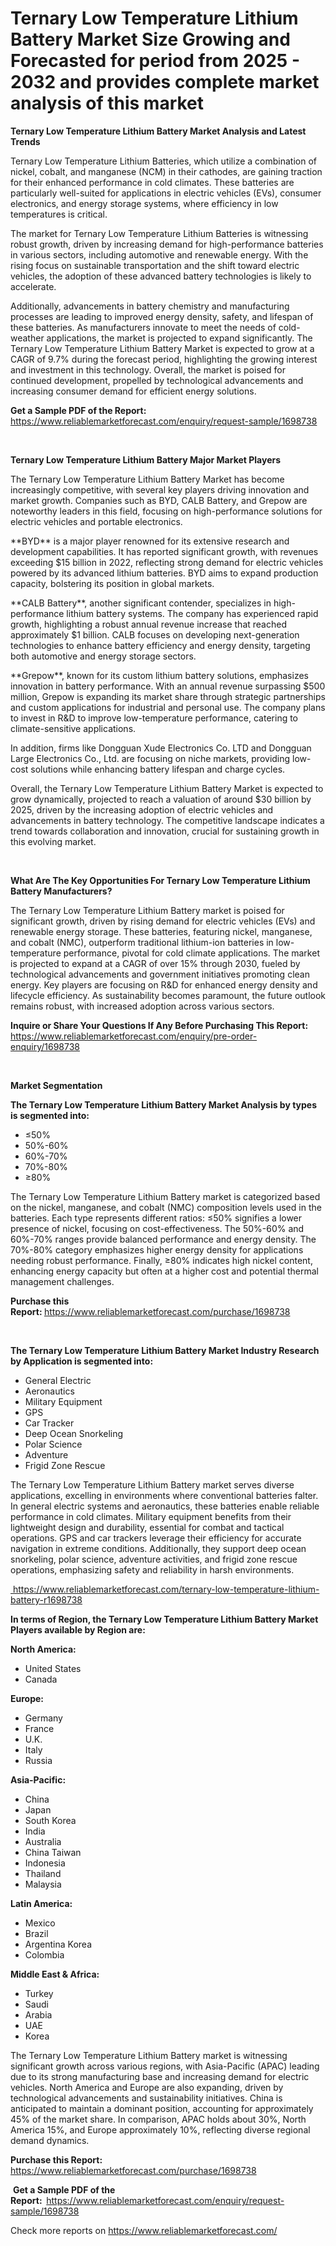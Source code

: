 <p><h1>Ternary Low Temperature Lithium Battery Market Size Growing and Forecasted for period from 2025 - 2032 and provides complete market analysis of this market</h1></p><p><strong>Ternary Low Temperature Lithium Battery Market Analysis and Latest Trends</strong></p>
<p><p>Ternary Low Temperature Lithium Batteries, which utilize a combination of nickel, cobalt, and manganese (NCM) in their cathodes, are gaining traction for their enhanced performance in cold climates. These batteries are particularly well-suited for applications in electric vehicles (EVs), consumer electronics, and energy storage systems, where efficiency in low temperatures is critical.</p><p>The market for Ternary Low Temperature Lithium Batteries is witnessing robust growth, driven by increasing demand for high-performance batteries in various sectors, including automotive and renewable energy. With the rising focus on sustainable transportation and the shift toward electric vehicles, the adoption of these advanced battery technologies is likely to accelerate.</p><p>Additionally, advancements in battery chemistry and manufacturing processes are leading to improved energy density, safety, and lifespan of these batteries. As manufacturers innovate to meet the needs of cold-weather applications, the market is projected to expand significantly. The Ternary Low Temperature Lithium Battery Market is expected to grow at a CAGR of 9.7% during the forecast period, highlighting the growing interest and investment in this technology. Overall, the market is poised for continued development, propelled by technological advancements and increasing consumer demand for efficient energy solutions.</p></p>
<p><strong>Get a Sample PDF of the Report:&nbsp;</strong> <a href="https://www.reliablemarketforecast.com/enquiry/request-sample/1698738?utm_campaign=1888&utm_medium=2&utm_source=Github&utm_content=ia&utm_term=09012025&utm_id=ternary-low-temperature-lithium-battery">https://www.reliablemarketforecast.com/enquiry/request-sample/1698738</a></p>
<p>&nbsp;</p>
<p><strong>Ternary Low Temperature Lithium Battery Major Market Players</strong></p>
<p><p>The Ternary Low Temperature Lithium Battery Market has become increasingly competitive, with several key players driving innovation and market growth. Companies such as BYD, CALB Battery, and Grepow are noteworthy leaders in this field, focusing on high-performance solutions for electric vehicles and portable electronics.</p><p>**BYD** is a major player renowned for its extensive research and development capabilities. It has reported significant growth, with revenues exceeding $15 billion in 2022, reflecting strong demand for electric vehicles powered by its advanced lithium batteries. BYD aims to expand production capacity, bolstering its position in global markets.</p><p>**CALB Battery**, another significant contender, specializes in high-performance lithium battery systems. The company has experienced rapid growth, highlighting a robust annual revenue increase that reached approximately $1 billion. CALB focuses on developing next-generation technologies to enhance battery efficiency and energy density, targeting both automotive and energy storage sectors.</p><p>**Grepow**, known for its custom lithium battery solutions, emphasizes innovation in battery performance. With an annual revenue surpassing $500 million, Grepow is expanding its market share through strategic partnerships and custom applications for industrial and personal use. The company plans to invest in R&D to improve low-temperature performance, catering to climate-sensitive applications.</p><p>In addition, firms like Dongguan Xude Electronics Co. LTD and Dongguan Large Electronics Co., Ltd. are focusing on niche markets, providing low-cost solutions while enhancing battery lifespan and charge cycles.</p><p>Overall, the Ternary Low Temperature Lithium Battery Market is expected to grow dynamically, projected to reach a valuation of around $30 billion by 2025, driven by the increasing adoption of electric vehicles and advancements in battery technology. The competitive landscape indicates a trend towards collaboration and innovation, crucial for sustaining growth in this evolving market.</p></p>
<p>&nbsp;</p>
<p><strong>What Are The Key Opportunities For Ternary Low Temperature Lithium Battery Manufacturers?</strong></p>
<p><p>The Ternary Low Temperature Lithium Battery market is poised for significant growth, driven by rising demand for electric vehicles (EVs) and renewable energy storage. These batteries, featuring nickel, manganese, and cobalt (NMC), outperform traditional lithium-ion batteries in low-temperature performance, pivotal for cold climate applications. The market is projected to expand at a CAGR of over 15% through 2030, fueled by technological advancements and government initiatives promoting clean energy. Key players are focusing on R&D for enhanced energy density and lifecycle efficiency. As sustainability becomes paramount, the future outlook remains robust, with increased adoption across various sectors.</p></p>
<p><strong>Inquire or Share Your Questions If Any Before Purchasing This Report:</strong> <a href="https://www.reliablemarketforecast.com/enquiry/pre-order-enquiry/1698738?utm_campaign=1888&utm_medium=2&utm_source=Github&utm_content=ia&utm_term=09012025&utm_id=ternary-low-temperature-lithium-battery">https://www.reliablemarketforecast.com/enquiry/pre-order-enquiry/1698738</a></p>
<p>&nbsp;</p>
<p><strong>Market Segmentation</strong></p>
<p><strong>The Ternary Low Temperature Lithium Battery Market Analysis by types is segmented into:</strong></p>
<p><ul><li>≤50%</li><li>50%-60%</li><li>60%-70%</li><li>70%-80%</li><li>≥80%</li></ul></p>
<p><p>The Ternary Low Temperature Lithium Battery market is categorized based on the nickel, manganese, and cobalt (NMC) composition levels used in the batteries. Each type represents different ratios: ≤50% signifies a lower presence of nickel, focusing on cost-effectiveness. The 50%-60% and 60%-70% ranges provide balanced performance and energy density. The 70%-80% category emphasizes higher energy density for applications needing robust performance. Finally, ≥80% indicates high nickel content, enhancing energy capacity but often at a higher cost and potential thermal management challenges.</p></p>
<p><strong>Purchase this Report:&nbsp;</strong><a href="https://www.reliablemarketforecast.com/purchase/1698738?utm_campaign=1888&utm_medium=2&utm_source=Github&utm_content=ia&utm_term=09012025&utm_id=ternary-low-temperature-lithium-battery">https://www.reliablemarketforecast.com/purchase/1698738</a></p>
<p>&nbsp;</p>
<p><strong>The Ternary Low Temperature Lithium Battery Market Industry Research by Application is segmented into:</strong></p>
<p><ul><li>General Electric</li><li>Aeronautics</li><li>Military Equipment</li><li>GPS</li><li>Car Tracker</li><li>Deep Ocean Snorkeling</li><li>Polar Science</li><li>Adventure</li><li>Frigid Zone Rescue</li></ul></p>
<p><p>The Ternary Low Temperature Lithium Battery market serves diverse applications, excelling in environments where conventional batteries falter. In general electric systems and aeronautics, these batteries enable reliable performance in cold climates. Military equipment benefits from their lightweight design and durability, essential for combat and tactical operations. GPS and car trackers leverage their efficiency for accurate navigation in extreme conditions. Additionally, they support deep ocean snorkeling, polar science, adventure activities, and frigid zone rescue operations, emphasizing safety and reliability in harsh environments.</p></p>
<p><a href="https://www.reliablemarketforecast.com/ternary-low-temperature-lithium-battery-r1698738?utm_campaign=1888&utm_medium=2&utm_source=Github&utm_content=ia&utm_term=09012025&utm_id=ternary-low-temperature-lithium-battery">&nbsp;https://www.reliablemarketforecast.com/ternary-low-temperature-lithium-battery-r1698738</a></p>
<p><strong>In terms of Region, the Ternary Low Temperature Lithium Battery Market Players available by Region are:</strong></p>
<p>
    <p> <strong> North America: </strong>
        <ul>
            <li>United States</li>
            <li>Canada</li>
        </ul>
        </p> 
    <p> <strong> Europe: </strong>
        <ul>
            <li>Germany</li>
            <li>France</li>
            <li>U.K.</li>
            <li>Italy</li>
            <li>Russia</li>
        </ul>
        </p> 
    <p> <strong> Asia-Pacific: </strong>
        <ul>
            <li>China</li>
            <li>Japan</li>
            <li>South Korea</li>
            <li>India</li>
            <li>Australia</li>
            <li>China Taiwan</li>
            <li>Indonesia</li>
            <li>Thailand</li>
            <li>Malaysia</li>
        </ul>
        </p> 
    <p> <strong> Latin America: </strong>
        <ul>
            <li>Mexico</li>
            <li>Brazil</li>
            <li>Argentina Korea</li>
            <li>Colombia</li>
        </ul>
        </p> 
    <p> <strong> Middle East & Africa: </strong>
        <ul>
            <li>Turkey</li>
            <li>Saudi</li>
            <li>Arabia</li>
            <li>UAE</li>
            <li>Korea</li>
        </ul>
    </p>
    </p>
<p><p>The Ternary Low Temperature Lithium Battery market is witnessing significant growth across various regions, with Asia-Pacific (APAC) leading due to its strong manufacturing base and increasing demand for electric vehicles. North America and Europe are also expanding, driven by technological advancements and sustainability initiatives. China is anticipated to maintain a dominant position, accounting for approximately 45% of the market share. In comparison, APAC holds about 30%, North America 15%, and Europe approximately 10%, reflecting diverse regional demand dynamics.</p></p>
<p><strong>Purchase this Report: </strong><a href="https://www.reliablemarketforecast.com/purchase/1698738?utm_campaign=1888&utm_medium=2&utm_source=Github&utm_content=ia&utm_term=09012025&utm_id=ternary-low-temperature-lithium-battery">https://www.reliablemarketforecast.com/purchase/1698738</a></p>
<p>&nbsp;<strong>Get a Sample PDF of the Report:&nbsp;&nbsp;</strong><a href="https://www.reliablemarketforecast.com/enquiry/request-sample/1698738?utm_campaign=1888&utm_medium=2&utm_source=Github&utm_content=ia&utm_term=09012025&utm_id=ternary-low-temperature-lithium-battery">https://www.reliablemarketforecast.com/enquiry/request-sample/1698738</a></p>
<p><strong></strong></p>
<p>Check more reports on <a href="https://www.reliablemarketforecast.com/?utm_campaign=1888&utm_medium=2&utm_source=Github&utm_content=ia&utm_term=09012025&utm_id=ternary-low-temperature-lithium-battery">https://www.reliablemarketforecast.com/</a></p>